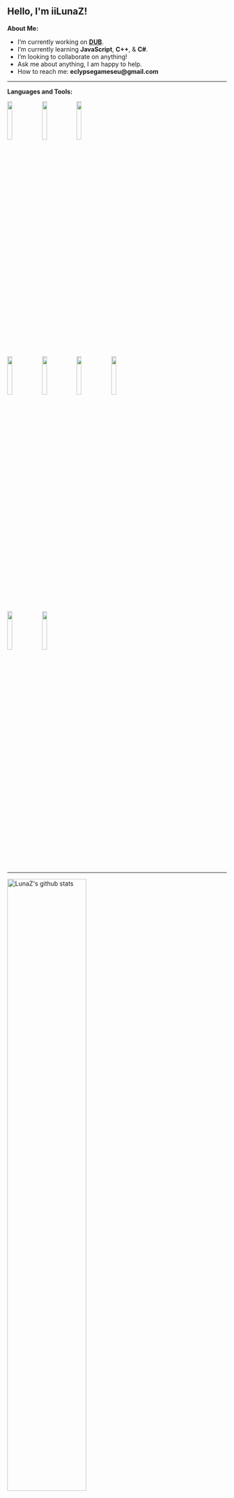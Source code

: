 <!-- Your title -->
## Hello, I'm iiLunaZ!

<!-- Your badges
You can use the website to generate badges: https://shields.io/
-->

<!-- Talking about you -->
**About Me:**

- I’m currently working on __[DUB](https://dubbot.xyz)__.
- I’m currently learning __JavaScript__, __C++__, & __C#__.
- I’m looking to collaborate on anything!
- Ask me about anything, I am happy to help.
- How to reach me: __eclypsegameseu@gmail.com__

---

**Languages and Tools:**

<p>
  <code><img width="15%" src="https://www.vectorlogo.zone/logos/javascript/javascript-ar21.svg"></code>
  <code><img width="15%" src="https://www.vectorlogo.zone/logos/python/python-ar21.svg"></code>
  <code><img width="15%" src="https://www.vectorlogo.zone/logos/golang/golang-ar21.svg"></code>

  <br />
  <code><img width="15%" src="https://www.vectorlogo.zone/logos/nodejs/nodejs-ar21.svg"></code>
  <code><img width="15%" src="https://www.vectorlogo.zone/logos/pocoo_flask/pocoo_flask-ar21.svg"></code
  <br />
  <code><img width="15%" src="https://www.vectorlogo.zone/logos/mysql/mysql-ar21.svg"></code>
  <code><img width="15%" src="https://www.vectorlogo.zone/logos/mongodb/mongodb-ar21.svg"></code>
   <br />
  <code><img width="15%" src="https://www.vectorlogo.zone/logos/kubernetes/kubernetes-ar21.svg"></code>
  <code><img width="15%" src="https://www.vectorlogo.zone/logos/amazon_aws/amazon_aws-ar21.svg"></code>
  <br />
</p>

---

<a href="https://github.com/iilunaz/github-readme-stats">
   <img width="60%" alt="LunaZ's github stats" src="https://github-readme-stats.vercel.app/api?username=iilunaz&show_icons=true&hide_border=true" />
</a>

-----
